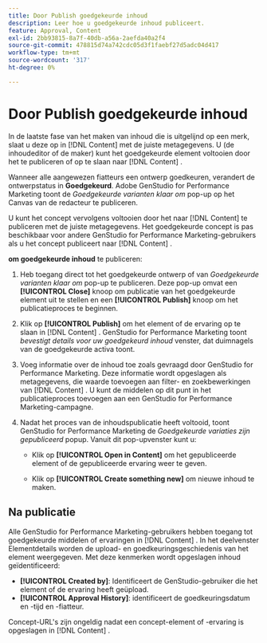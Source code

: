 ```yaml
---
title: Door Publish goedgekeurde inhoud
description: Leer hoe u goedgekeurde inhoud publiceert.
feature: Approval, Content
exl-id: 2bb93815-8a7f-40db-a56a-2aefda40a2f4
source-git-commit: 478815d74a742cdc05d3f1faebf27d5adc04d417
workflow-type: tm+mt
source-wordcount: '317'
ht-degree: 0%

---
```


# Door Publish goedgekeurde inhoud

In de laatste fase van het maken van inhoud die is uitgelijnd op een merk, slaat u deze op in [!DNL Content] met de juiste metagegevens. U (de inhoudeditor of de maker) kunt het goedgekeurde element voltooien door het te publiceren of op te slaan naar [!DNL Content] .

Wanneer alle aangewezen fiatteurs een ontwerp goedkeuren, verandert de ontwerpstatus in **Goedgekeurd**. Adobe GenStudio for Performance Marketing toont de _Goedgekeurde varianten klaar om_ pop-up op het Canvas van de redacteur te publiceren.

U kunt het concept vervolgens voltooien door het naar [!DNL Content] te publiceren met de juiste metagegevens. Het goedgekeurde concept is pas beschikbaar voor andere GenStudio for Performance Marketing-gebruikers als u het concept publiceert naar [!DNL Content] .

**om goedgekeurde inhoud** te publiceren:

1. Heb toegang direct tot het goedgekeurde ontwerp of van _Goedgekeurde varianten klaar om_ pop-up te publiceren. Deze pop-up omvat een **[!UICONTROL Close]** knoop om publicatie van het goedgekeurde element uit te stellen en een **[!UICONTROL Publish]** knoop om het publicatieproces te beginnen.

1. Klik op **[!UICONTROL Publish]** om het element of de ervaring op te slaan in [!DNL Content] . GenStudio for Performance Marketing toont _bevestigt details voor uw goedgekeurd inhoud_ venster, dat duimnagels van de goedgekeurde activa toont.

1. Voeg informatie over de inhoud toe zoals gevraagd door GenStudio for Performance Marketing. Deze informatie wordt opgeslagen als metagegevens, die waarde toevoegen aan filter- en zoekbewerkingen van [!DNL Content] . U kunt de middelen op dit punt in het publicatieproces toevoegen aan een GenStudio for Performance Marketing-campagne.

1. Nadat het proces van de inhoudspublicatie heeft voltooid, toont GenStudio for Performance Marketing de _Goedgekeurde variaties zijn gepubliceerd_ popup. Vanuit dit pop-upvenster kunt u:

   * Klik op **[!UICONTROL Open in Content]** om het gepubliceerde element of de gepubliceerde ervaring weer te geven.

   * Klik op **[!UICONTROL Create something new]** om nieuwe inhoud te maken.

## Na publicatie

Alle GenStudio for Performance Marketing-gebruikers hebben toegang tot goedgekeurde middelen of ervaringen in [!DNL Content] . In het deelvenster Elementdetails worden de upload- en goedkeuringsgeschiedenis van het element weergegeven. Met deze kenmerken wordt opgeslagen inhoud geïdentificeerd:

* **[!UICONTROL Created by]**: Identificeert de GenStudio-gebruiker die het element of de ervaring heeft geüpload.
* **[!UICONTROL Approval History]**: identificeert de goedkeuringsdatum en -tijd en -fiatteur.

Concept-URL&#39;s zijn ongeldig nadat een concept-element of -ervaring is opgeslagen in [!DNL Content] .
